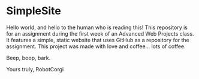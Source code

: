 # SimpleSite
Hello world, and hello to the human who is reading this!
This repository is for an assignment during the first week of an Advanced Web Projects class. It features a simple, static website that uses GitHub as a repository for the assignment. This project was made with love and coffee... lots of coffee.

Beep, boop, bark.
 
Yours truly, RobotCorgi
